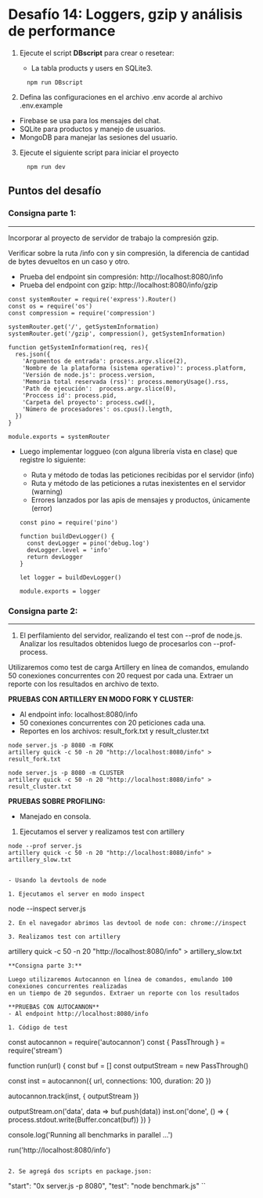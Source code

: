 # Desafío 14: Loggers, gzip y análisis de performance

1. Ejecute el script **DBscript** para crear o resetear:

   - La tabla products y users en SQLite3.

   ```
     npm run DBscript
   ```

2. Defina las configuraciones en el archivo .env acorde al archivo .env.example

- Firebase se usa para los mensajes del chat.
- SQLite para productos y manejo de usuarios.
- MongoDB para manejar las sesiones del usuario.

3. Ejecute el siguiente script para iniciar el proyecto

   ```
     npm run dev
   ```
## Puntos del desafío

### **Consigna parte 1:**
---
Incorporar al proyecto de servidor de trabajo la compresión gzip.

Verificar sobre la ruta /info con y sin compresión, la diferencia de cantidad de bytes devueltos en un
caso y otro.


- Prueba del endpoint sin compresión: http://localhost:8080/info
- Prueba del endpoint con gzip: http://localhost:8080/info/gzip

```
const systemRouter = require('express').Router()
const os = require('os')
const compression = require('compression')

systemRouter.get('/', getSystemInformation)
systemRouter.get('/gzip', compression(), getSystemInformation)

function getSystemInformation(req, res){
  res.json({
    'Argumentos de entrada': process.argv.slice(2),
    'Nombre de la plataforma (sistema operativo)': process.platform,
    'Versión de node.js': process.version,
    'Memoria total reservada (rss)': process.memoryUsage().rss,
    'Path de ejecución':  process.argv.slice(0),
    'Proccess id': process.pid,
    'Carpeta del proyecto': process.cwd(),
    'Número de procesadores': os.cpus().length,
  })
}

module.exports = systemRouter
```

- Luego implementar loggueo (con alguna librería vista en clase) que registre lo siguiente:
  - Ruta y método de todas las peticiones recibidas por el servidor (info)
  - Ruta y método de las peticiones a rutas inexistentes en el servidor (warning)
  - Errores lanzados por las apis de mensajes y productos, únicamente (error)

  ```
  const pino = require('pino')

  function buildDevLogger() {
    const devLogger = pino('debug.log')
    devLogger.level = 'info'
    return devLogger
  }

  let logger = buildDevLogger()

  module.exports = logger
  ```


### **Consigna parte 2:**
---
1) El perfilamiento del servidor, realizando el test con --prof de node.js. Analizar los resultados obtenidos
luego de procesarlos con --prof-process.

Utilizaremos como test de carga Artillery en línea de comandos, emulando 50 conexiones concurrentes con
20 request por cada una. Extraer un reporte con los resultados en archivo de texto.


**PRUEBAS CON ARTILLERY EN MODO FORK Y CLUSTER:**
- Al endpoint info: localhost:8080/info
- 50 conexiones concurrentes con 20 peticiones cada una.
- Reportes en los archivos: result_fork.txt y result_cluster.txt

```
node server.js -p 8080 -m FORK
artillery quick -c 50 -n 20 "http://localhost:8080/info" > result_fork.txt
```

```
node server.js -p 8080 -m CLUSTER
artillery quick -c 50 -n 20 "http://localhost:8080/info" > result_cluster.txt
```


**PRUEBAS SOBRE PROFILING:**

- Manejado en consola.
1. Ejecutamos el server y realizamos test con artillery

```
node --prof server.js
artillery quick -c 50 -n 20 "http://localhost:8080/info" > artillery_slow.txt


- Usando la devtools de node

1. Ejecutamos el server en modo inspect

```
node --inspect server.js
```
2. En el navegador abrimos las devtool de node con: chrome://inspect

3. Realizamos test con artillery

```
artillery quick -c 50 -n 20 "http://localhost:8080/info" > artillery_slow.txt
```
**Consigna parte 3:**

Luego utilizaremos Autocannon en línea de comandos, emulando 100 conexiones concurrentes realizadas
en un tiempo de 20 segundos. Extraer un reporte con los resultados

**PRUEBAS CON AUTOCANNON**
- Al endpoint http://localhost:8080/info

1. Código de test

```
const autocannon = require('autocannon')
const { PassThrough } = require('stream')

function run(url) {
  const buf = []
  const outputStream = new PassThrough()

  const inst = autocannon({
    url,
    connections: 100,
    duration: 20
  })

  autocannon.track(inst, { outputStream })

  outputStream.on('data', data => buf.push(data))
  inst.on('done', () => {
    process.stdout.write(Buffer.concat(buf))
  })
}

console.log('Running all benchmarks in parallel ...')

run('http://localhost:8080/info')
```

2. Se agregá dos scripts en package.json:

```
"start": "0x server.js -p 8080",
"test": "node benchmark.js"
``
